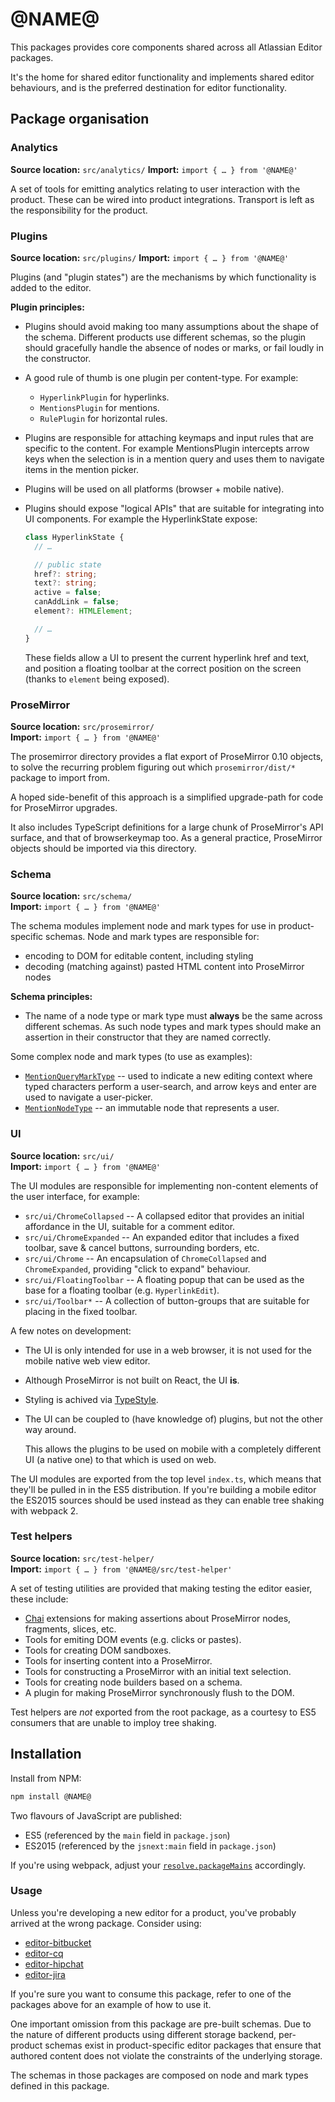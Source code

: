 # @NAME@

This packages provides core components shared across all Atlassian Editor packages.

It's the home for shared editor functionality and implements shared editor behaviours, and is the
preferred destination for editor functionality.

## Package organisation

### Analytics

**Source location:** `src/analytics/`
**Import:** `import { … } from '@NAME@'`

A set of tools for emitting analytics relating to user interaction with the product. These can be wired
into product integrations. Transport is left as the responsibility for the product.

### Plugins

**Source location:** `src/plugins/`
**Import:** `import { … } from '@NAME@'`

Plugins (and "plugin states") are the mechanisms by which functionality is added to the editor.

**Plugin principles:**

- Plugins should avoid making too many assumptions about the shape of the schema. Different products
  use different schemas, so the plugin should gracefully handle the absence of nodes or marks, or
  fail loudly in the constructor.
- A good rule of thumb is one plugin per content-type. For example:

    - `HyperlinkPlugin` for hyperlinks.
    - `MentionsPlugin` for mentions.
    - `RulePlugin` for horizontal rules.

- Plugins are responsible for attaching keymaps and input rules that are specific to the content.
  For example MentionsPlugin intercepts arrow keys when the selection is in a mention query and
  uses them to navigate items in the mention picker.
- Plugins will be used on all platforms (browser + mobile native).
- Plugins should expose "logical APIs" that are suitable for integrating into UI components. For
  example the HyperlinkState expose:

    ```typescript
    class HyperlinkState {
      // …

      // public state
      href?: string;
      text?: string;
      active = false;
      canAddLink = false;
      element?: HTMLElement;

      // …
    }
    ```

    These fields allow a UI to present the current hyperlink href and text, and position a floating
    toolbar at the correct position on the screen (thanks to `element` being exposed).

### ProseMirror

**Source location:** `src/prosemirror/`  
**Import:** `import { … } from '@NAME@'`

The prosemirror directory provides a flat export of ProseMirror 0.10 objects, to solve the recurring
problem figuring out which `prosemirror/dist/*` package to import from.

A hoped side-benefit of this approach is a simplified upgrade-path for code for ProseMirror upgrades.

It also includes TypeScript definitions for a large chunk of ProseMirror's API surface, and that of
browserkeymap too. As a general practice, ProseMirror objects should be imported via this directory.

### Schema

**Source location:** `src/schema/`  
**Import:** `import { … } from '@NAME@'`

The schema modules implement node and mark types for use in product-specific schemas. Node and mark
types are responsible for:

- encoding to DOM for editable content, including styling
- decoding (matching against) pasted HTML content into ProseMirror nodes

**Schema principles:**

- The name of a node type or mark type must **always** be the same across different schemas. As such
  node types and mark types should make an assertion in their constructor that they are named
  correctly.

Some complex node and mark types (to use as examples):

- [`MentionQueryMarkType`](https://bitbucket.org/atlassian/atlaskit/src/master/packages/editor-core/src/schema/marks/mention-query.ts) -- used to indicate a new editing context where typed characters perform a
  user-search, and arrow keys and enter are used to navigate a user-picker.
- [`MentionNodeType`](https://bitbucket.org/atlassian/atlaskit/src/master/packages/editor-core/src/schema/nodes/mention.ts) -- an immutable node that represents a user.

### UI

**Source location:** `src/ui/`  
**Import:** `import { … } from '@NAME@'`

The UI modules are responsible for implementing non-content elements of the user interface, for
example:

- `src/ui/ChromeCollapsed` -- A collapsed editor that provides an initial affordance in the UI,
  suitable for a comment editor.
- `src/ui/ChromeExpanded` -- An expanded editor that includes a fixed toolbar, save & cancel
  buttons, surrounding borders, etc.
- `src/ui/Chrome` -- An encapsulation of `ChromeCollapsed` and `ChromeExpanded`, providing "click to
  expand" behaviour.
- `src/ui/FloatingToolbar` -- A floating popup that can be used as the base for a floating toolbar (e.g.
  `HyperlinkEdit`).
- `src/ui/Toolbar*` -- A collection of button-groups that are suitable for placing in the fixed
  toolbar.

A few notes on development:

- The UI is only intended for use in a web browser, it is not used for the mobile native web view
  editor.
- Although ProseMirror is not built on React, the UI **is**.
- Styling is achived via [TypeStyle](http://typestyle.io/).
- The UI can be coupled to (have knowledge of) plugins, but not the other way around.

    This allows the plugins to be used on mobile with a completely different UI (a native one) to
    that which is used on web.

The UI modules are exported from the top level `index.ts`, which means that they'll be pulled in in
the ES5 distribution. If you're building a mobile editor the ES2015 sources should be used instead
as they can enable tree shaking with webpack 2.

### Test helpers

**Source location:** `src/test-helper/`  
**Import:** `import { … } from '@NAME@/src/test-helper'`

A set of testing utilities are provided that making testing the editor easier, these include:

- [Chai](http://chaijs.com/) extensions for making assertions about ProseMirror nodes, fragments,
  slices, etc.
- Tools for emiting DOM events (e.g. clicks or pastes).
- Tools for creating DOM sandboxes.
- Tools for inserting content into a ProseMirror.
- Tools for constructing a ProseMirror with an initial text selection.
- Tools for creating node builders based on a schema.
- A plugin for making ProseMirror synchronously flush to the DOM.

Test helpers are *not* exported from the root package, as a courtesy to ES5 consumers that are
unable to imploy tree shaking.

## Installation

Install from NPM:

```sh
npm install @NAME@
```

Two flavours of JavaScript are published:

- ES5 (referenced by the `main` field in `package.json`)
- ES2015 (referenced by the `jsnext:main` field in `package.json`)

If you're using webpack, adjust your [`resolve.packageMains`](https://webpack.github.io/docs/configuration.html#resolve-packagemains) accordingly.


### Usage

Unless you're developing a new editor for a product, you've probably arrived at the wrong package. Consider using:

- [editor-bitbucket](https://npmjs.com/package/@atlaskit/editor-bitbucket)
- [editor-cq](https://npmjs.com/package/@atlaskit/editor-cq)
- [editor-hipchat](https://npmjs.com/package/@atlaskit/editor-hipchat)
- [editor-jira](https://npmjs.com/package/@atlaskit/editor-jira)

If you're sure you want to consume this package, refer to one of the packages above for an example
of how to use it.

One important omission from this package are pre-built schemas. Due to the nature of different
products using different storage backend, per-product schemas exist in product-specific editor
packages that ensure that authored content does not violate the constraints of the underlying
storage.

The schemas in those packages are composed on node and mark types defined in this package.
